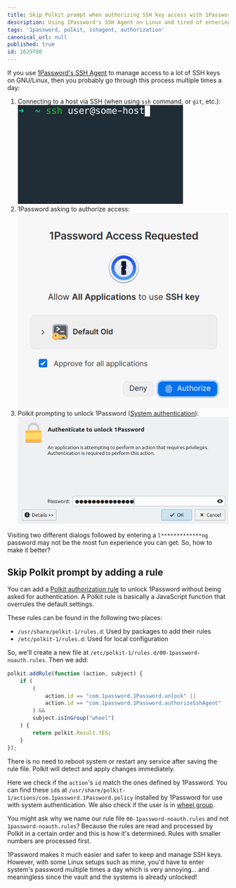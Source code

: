 ```yaml
---
title: Skip Polkit prompt when authorizing SSH key access with 1Password
description: Using 1Password's SSH Agent on Linux and tired of entering password frequently? Here's how to fix it.
tags: '1password, polkit, sshagent, authorization'
canonical_url: null
published: true
id: 1629780
---
```


If you use [1Password's SSH Agent](https://developer.1password.com/docs/ssh/agent/) to manage access to a lot of SSH keys on GNU/Linux, then you probably go through this process multiple times a day:

1. Connecting to a host via SSH (when using `ssh` command, or `git`, etc.):
   ![connecting to some host via ssh](ssh.png "Connecting to some host via ssh")
2. 1Password asking to authorize access:
   ![1password ask for authorization](1password-dialog.png "1Password ask for authorization")
3. Polkit prompting to unlock 1Password ([System authentication](https://support.1password.com/system-authentication-linux/)):
   ![Polkit prompt](polkit-prompt.png "Entering system's password upon Polkit's request")

Visiting two different dialogs followed by entering a `l*************ng` password may not be the most fun experience you can get. So, how to make it better?

## Skip Polkit prompt by adding a rule

You can add a [Polkit authorization rule](https://www.freedesktop.org/software/polkit/docs/latest/polkit.8.html) to unlock 1Password without being asked for authentication. A Polkit rule is basically a JavaScript function that overrules the default settings.

These rules can be found in the following two places:

* `/usr/share/polkit-1/rules.d`: Used by packages to add their rules
* `/etc/polkit-1/rules.d`: Used for local configuration

So, we'll create a new file at `/etc/polkit-1/rules.d/00-1password-noauth.rules`. Then we add:

```javascript
polkit.addRule(function (action, subject) {
    if (
        (
            action.id == "com.1password.1Password.unlock" ||
            action.id == "com.1password.1Password.authorizeSshAgent"
        ) &&
        subject.isInGroup("wheel")
    ) {
        return polkit.Result.YES;
    }
});
```

There is no need to reboot system or restart any service after saving the rule file. Polkit will detect and apply changes immediately.

Here we check if the `action`'s `id` match the ones defined by 1Password. You can find these `id`s at `/usr/share/polkit-1/actions/com.1password.1Password.policy` installed by 1Password for use with system authentication. We also check if the user is in [wheel group](https://en.wikipedia.org/wiki/Wheel_(computing)).

You might ask why we name our rule file `00-1password-noauth.rules` and not `1password-noauth.rules`? Because the rules are read and processed by Polkit in a certain order and this is how it's determined. Rules with smaller numbers are processed first.

1Password makes it much easier and safer to keep and manage SSH keys. However, with some Linux setups such as mine, you'd have to enter system's password multiple times a day which is very annoying... and meaningless since the vault and the systems is already unlocked!
